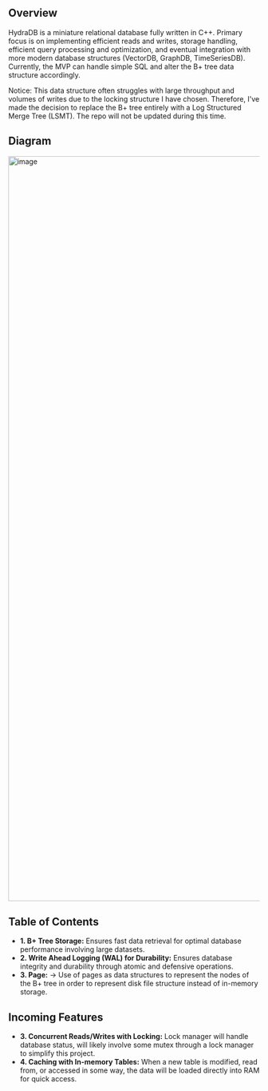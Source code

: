 ## Overview
HydraDB is a miniature relational database fully written in C++. Primary focus is on implementing efficient reads and writes, storage handling, efficient query processing and optimization, and eventual integration with more modern database structures (VectorDB, GraphDB, TimeSeriesDB). Currently, the MVP can handle simple SQL and alter the B+ tree data structure accordingly. 

Notice: This data structure often struggles with large throughput and volumes of writes due to the locking structure I have chosen. Therefore, I've made the decision to replace the B+ tree entirely with a Log Structured Merge Tree (LSMT). The repo will not be updated during this time. 

## Diagram
<img width="3024" height="1490" alt="image" src="https://github.com/user-attachments/assets/024b82ac-b087-43d1-946a-c6683b146cec" />

## Table of Contents
- **1. B+ Tree Storage:** Ensures fast data retrieval for optimal database performance involving large datasets.
- **2. Write Ahead Logging (WAL) for Durability:** Ensures database integrity and durability through atomic and defensive operations. 
- **3. Page:** -> Use of pages as data structures to represent the nodes of the B+ tree in order to represent disk file structure instead of in-memory storage. 

## Incoming Features
- **3. Concurrent Reads/Writes with Locking:** Lock manager will handle database status, will likely involve some mutex through a lock manager to simplify this project. 
- **4. Caching with In-memory Tables:** When a new table is modified, read from, or accessed in some way, the data will be loaded directly into RAM for quick access. 
